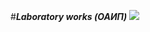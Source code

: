 #***Laboratory works (ОАИП)***
<img src="https://i.pinimg.com/originals/02/23/7d/02237d2a17d45457450a353e7baaa7c2.png" />
